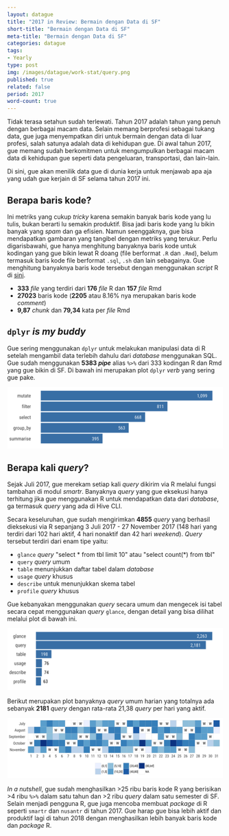 ```yaml
---
layout: datague
title: "2017 in Review: Bermain dengan Data di SF"
short-title: "Bermain dengan Data di SF"
meta-title: "Bermain dengan Data di SF"
categories: datague
tags:
- Yearly
type: post
img: /images/datague/work-stat/query.png
published: true
related: false
period: 2017
word-count: true
---
```


Tidak terasa setahun sudah terlewati. Tahun 2017 adalah tahun yang penuh dengan berbagai macam data. Selain memang berprofesi sebagai tukang data, gue juga menyempatkan diri untuk bermain dengan data di luar profesi, salah satunya adalah data di kehidupan gue. Di awal tahun 2017, gue memang sudah berkomitmen untuk mengumpulkan berbagai macam data di kehidupan gue seperti data pengeluaran, transportasi, dan lain-lain. 

Di sini, gue akan menilik data gue di dunia kerja untuk menjawab apa aja yang udah gue kerjain di SF selama tahun 2017 ini.

## Berapa baris kode?

Ini metriks yang cukup *tricky* karena semakin banyak baris kode yang lu tulis, bukan berarti lu semakin produktif. Bisa jadi baris kode yang lu bikin banyak yang *spam* dan ga efisien. Namun seenggaknya, gue bisa mendapatkan gambaran yang tangibel dengan metriks yang terukur. Perlu digarisbawahi, gue hanya menghitung banyaknya baris kode untuk kodingan yang gue bikin lewat R doang (file berformat `.R` dan `.Rmd`), belum termasuk baris kode file berformat `.sql`, `.sh` dan lain sebagainya. Gue menghitung banyaknya baris kode tersebut dengan menggunakan *script* R di [sini](https://github.com/rasyidstat/codestats).

- **333** *file* yang terdiri dari **176** *file* R dan **157** *file* Rmd
- **27023** baris kode (**2205** atau 8.16% nya merupakan baris kode *comment*)
- **9,87** *chunk* dan **79,34** kata per *file* Rmd 

## `dplyr` *is my buddy*

Gue sering menggunakan `dplyr` untuk melakukan manipulasi data di R setelah mengambil data terlebih dahulu dari *database* menggunakan SQL. Gue sudah menggunakan **5383 *pipe*** alias `%>%` dari 333 kodingan R dan Rmd yang gue bikin di SF. Di bawah ini merupakan plot `dplyr` *verb* yang sering gue pake.

<img src="/images/datague/work-stat/dplyr.png">

## Berapa kali *query*?

Sejak Juli 2017, gue merekam setiap kali *query* dikirim via R melalui fungsi tambahan di modul *smartr*. Banyaknya *query* yang gue eksekusi hanya terhitung jika gue menggunakan R untuk mendapatkan data dari *database*, ga termasuk *query* yang ada di Hive CLI. 

Secara keseluruhan, gue sudah mengirimkan **4855** *query* yang berhasil dieksekusi via R sepanjang 3 Juli 2017 - 27 November 2017 (148 hari yang terdiri dari 102 hari aktif, 4 hari nonaktif dan 42 hari *weekend*). *Query* tersebut terdiri dari enam tipe yaitu: 

- `glance` *query* "select \* from tbl limit 10" atau "select count(\*) from tbl"
- `query` *query* umum
- `table` menunjukkan daftar tabel dalam *database*
- `usage` *query* khusus 
- `describe` untuk menunjukkan skema tabel
- `profile` *query* khusus

Gue kebanyakan menggunakan *query* secara umum dan mengecek isi tabel secara cepat menggunakan *query* `glance`, dengan detail yang bisa dilihat melalui plot di bawah ini.

<img src="/images/datague/work-stat/query-ovw.png">

Berikut merupakan plot banyaknya *query* umum harian yang totalnya ada sebanyak **2181** *query* dengan rata-rata 21,38 *query* per hari yang aktif.

<img src="/images/datague/work-stat/query.png">

*In a nutshell*, gue sudah menghasilkan >25 ribu baris kode R yang berisikan >4 ribu `%>%` dalam satu tahun dan >2 ribu *query* dalam satu semester di SF. Selain menjadi pengguna R, gue juga mencoba membuat *package* di R seperti `smartr` dan `nusantr` di tahun 2017. Gue harap gue bisa lebih aktif dan produktif lagi di tahun 2018 dengan menghasilkan lebih banyak baris kode dan *package* R.








